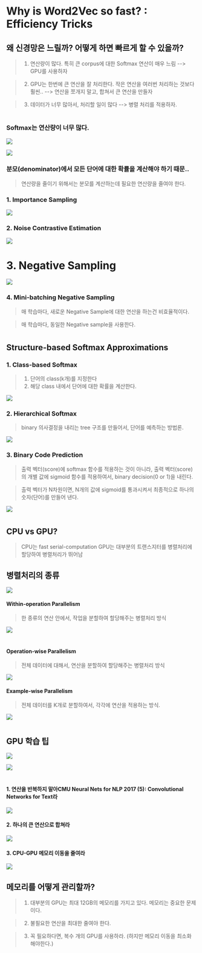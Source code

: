 # Why is Word2Vec so fast? : Efficiency Tricks

## 왜 신경망은 느릴까? 어떻게 하면 빠르게 할 수 있을까?

> 1. 연산량이 많다. 특히 큰 corpus에 대한 Softmax 연산이 매우 느림
--> GPU를 사용하자

> 2. GPU는 한번에 큰 연산을 잘 처리한다. 작은 연산을 여러번 처리하는 것보다 훨씬..
--> 연산을 쪼개지 말고, 합쳐서 큰 연산을 만들자

> 3. 데이터가 너무 많아서, 처리할 일이 많다
--> 병렬 처리를 적용하자.

#

### Softmax는 연산량이 너무 많다.

![](assets/markdown-img-paste-20181227114351737.png)

![](assets/markdown-img-paste-2018122711443432.png)

### 분모(denominator)에서 모든 단어에 대한 확률을 계산해야 하기 때문..
> 연산량을 줄이기 위해서는 분모를 계산하는데 필요한 연산량을 줄여야 한다.

### 1. Importance Sampling

![](assets/markdown-img-paste-20181227114811463.png)

### 2. Noise Contrastive Estimation

![](assets/markdown-img-paste-2018122711505839.png)

# 3. **Negative Sampling**

![](assets/markdown-img-paste-20181227115135668.png)

### 4. Mini-batching Negative Sampling
> 매 학습마다, 새로운 Negative Sample에 대한 연산을 하는건 비효율적이다.

> 매 학습마다, 동일한 Negative sample을 사용한다.

#

## Structure-based Softmax Approximations

### 1. Class-based Softmax
> 1. 단어의 class(k개)를 지정한다
> 2. 해당 class 내에서 단어에 대한 확률을 계산한다.

![](assets/markdown-img-paste-20181227120327429.png)

### 2. Hierarchical Softmax
> binary 의사결정을 내리는 tree 구조를 만들어서, 단어를 예측하는 방법론.

![](assets/markdown-img-paste-20181227120522494.png)

### 3. Binary Code Prediction
> 출력 벡터(score)에 softmax 함수를 적용하는 것이 아니라, 출력 벡터(score)의 개별 값에 sigmoid 함수를 적용하여서, binary decision(0 or 1)을 내린다.

> 출력 벡터가 N차원이면, N개의 값에 sigmoid를 통과시켜서 최종적으로 하나의 숫자(단어)를 만들어 낸다.

![](assets/markdown-img-paste-20181227120620582.png)

#

## CPU vs GPU?
> CPU는 fast serial-computation
> GPU는 대부분의 트랜스지터를 병렬처리에 할당하여 병렬처리가 뛰어남


## 병렬처리의 종류

![](assets/markdown-img-paste-20181227121900395.png)

#### Within-operation Parallelism
> 한 종류의 연산 안에서, 작업을 분할하여 할당해주는 병렬처리 방식

![](assets/markdown-img-paste-20181227122040834.png)
#

#### Operation-wise Parallelism
> 전체 데이터에 대해서, 연산을 분할하여 할당해주는 병렬처리 방식

![](assets/markdown-img-paste-20181227122011997.png)

#### Example-wise Parallelism
> 전체 데이터를 K개로 분할하여서, 각각에 연산을 적용하는 방식.

![](assets/markdown-img-paste-20181227122634402.png)

#
#

## GPU 학습 팁

![](assets/markdown-img-paste-20181227122705806.png)

![](assets/markdown-img-paste-20181227122934991.png)
#

#### 1. 연산을 반복하지 말아CMU Neural Nets for NLP 2017 (5): Convolutional Networks for Text라

![](assets/markdown-img-paste-20181227123151175.png)

#### 2. 하나의 큰 연산으로 합쳐라

![](assets/markdown-img-paste-20181227123301654.png)

#### 3. CPU-GPU 메모리 이동을 줄여라

![](assets/markdown-img-paste-20181227123415954.png)

## 메모리를 어떻게 관리할까?
> 1. 대부분의 GPU는 최대 12GB의 메모리를 가지고 있다. 메모리는 중요한 문제이다.

> 2. 불필요한 연산을 최대한 줄여야 한다.

> 3. 꼭 필요하다면, 복수 개의 GPU를 사용하라. (하지만 메모리 이동을 최소화 해야한다.)
